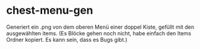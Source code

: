 # chest-menu-gen
Generiert ein .png von dem oberen Menü einer doppel Kiste, gefüllt mit den ausgewählten items. (Es Blöcke gehen noch nicht, habe einfach den Items Ordner kopiert. Es kann sein, dass es Bugs gibt.)
